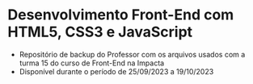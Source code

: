 # Desenvolvimento Front-End com HTML5, CSS3 e JavaScript

- Repositório de backup do Professor com os arquivos usados com a turma 15 do curso de Front-End na Impacta
- Disponível durante o período de 25/09/2023 a 19/10/2023

